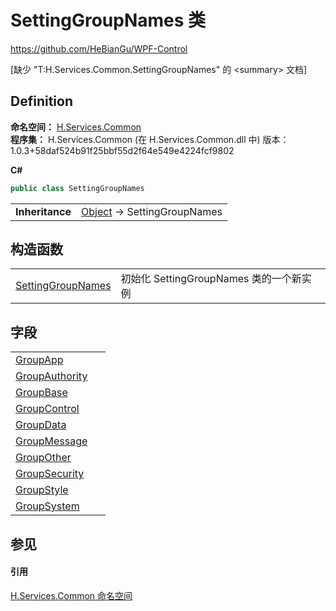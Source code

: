 # SettingGroupNames 类
https://github.com/HeBianGu/WPF-Control

\[缺少 "T:H.Services.Common.SettingGroupNames" 的 &lt;summary&gt; 文档\]



## Definition
**命名空间：** <a href="b9cdd84f-6623-a51a-f53b-465103ced202">H.Services.Common</a>  
**程序集：** H.Services.Common (在 H.Services.Common.dll 中) 版本：1.0.3+58daf524b91f25bbf55d2f64e549e4224fcf9802

**C#**
``` C#
public class SettingGroupNames
```

<table><tr><td><strong>Inheritance</strong></td><td><a href="https://learn.microsoft.com/dotnet/api/system.object" target="_blank" rel="noopener noreferrer">Object</a>  →  SettingGroupNames</td></tr>
</table>



## 构造函数
<table>
<tr>
<td><a href="5787e72a-03e2-e097-df2f-b93115801ed0">SettingGroupNames</a></td>
<td>初始化 SettingGroupNames 类的一个新实例</td></tr>
</table>

## 字段
<table>
<tr>
<td><a href="6524a198-b77c-c77f-1fb6-3c2efafa8229">GroupApp</a></td>
<td> </td></tr>
<tr>
<td><a href="b253acd6-4a39-89b8-5571-ac808762fe83">GroupAuthority</a></td>
<td> </td></tr>
<tr>
<td><a href="f14f3665-2339-932c-e512-b0d44519c0db">GroupBase</a></td>
<td> </td></tr>
<tr>
<td><a href="e67c447b-8c23-1f77-4528-025e3303b674">GroupControl</a></td>
<td> </td></tr>
<tr>
<td><a href="6013dfbe-6d0f-579f-415b-c03caefd4cb4">GroupData</a></td>
<td> </td></tr>
<tr>
<td><a href="db7b41fa-16a5-0e06-dd6b-eeefa84e696f">GroupMessage</a></td>
<td> </td></tr>
<tr>
<td><a href="715e3ae1-746f-10c6-0882-215d455d1a8e">GroupOther</a></td>
<td> </td></tr>
<tr>
<td><a href="206acef8-d54f-d68e-dd94-2e1f1ed89968">GroupSecurity</a></td>
<td> </td></tr>
<tr>
<td><a href="78c7b607-d1f8-b5cb-7c30-71694e1ac95b">GroupStyle</a></td>
<td> </td></tr>
<tr>
<td><a href="e2a1a0db-6f65-b21d-08fa-236b2a5f48f1">GroupSystem</a></td>
<td> </td></tr>
</table>

## 参见


#### 引用
<a href="b9cdd84f-6623-a51a-f53b-465103ced202">H.Services.Common 命名空间</a>  
